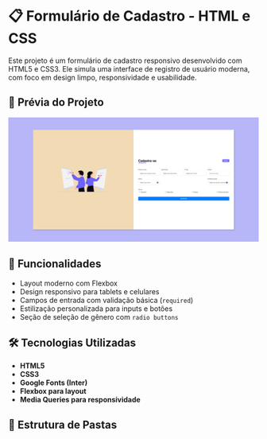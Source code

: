 # 📋 Formulário de Cadastro - HTML e CSS

Este projeto é um formulário de cadastro responsivo desenvolvido com HTML5 e CSS3. Ele simula uma interface de registro de usuário moderna, com foco em design limpo, responsividade e usabilidade.

## 📸 Prévia do Projeto

![form-preview](assets/img/preview.png)  

## 🚀 Funcionalidades

- Layout moderno com Flexbox
- Design responsivo para tablets e celulares
- Campos de entrada com validação básica (`required`)
- Estilização personalizada para inputs e botões
- Seção de seleção de gênero com `radio buttons`

## 🛠️ Tecnologias Utilizadas

- **HTML5**
- **CSS3**
- **Google Fonts (Inter)**
- **Flexbox para layout**
- **Media Queries para responsividade**

## 📁 Estrutura de Pastas

